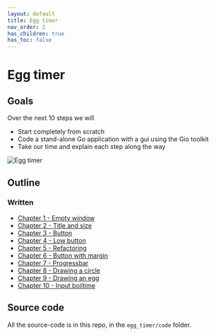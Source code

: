 ```yaml
---
layout: default
title: Egg timer
nav_order: 2
has_children: true
has_toc: false
---
```



# Egg timer

## Goals
Over the next 10 steps we will

 - Start completely from scratch
 - Code a stand-alone Go application with a gui using the Gio toolkit
 - Take our time and explain each step along the way

![Egg timer](egg_timer.gif)

## Outline

### Written
 - [Chapter 1 - Empty window](01_empty_window.md)
 - [Chapter 2 - Title and size](02_title_and_size.md)
 - [Chapter 3 - Button](03_button.md)
 - [Chapter 4 - Low button](04_button_low.md)
 - [Chapter 5 - Refactoring](05_button_low_refactored.md)
 - [Chapter 6 - Button with margin](06_button_low_margin.md)
 - [Chapter 7 - Progressbar](07_progressbar.md)
 - [Chapter 8 - Drawing a circle](08_egg_as_circle.md)
 - [Chapter 9 - Drawing an egg](09_egg_as_egg.md)
 - [Chapter 10 - Input boiltime](10_input_boiltime.md)
                                 
 
## Source code
All the source-code is in this repo, in the ```egg_timer/code``` folder.

